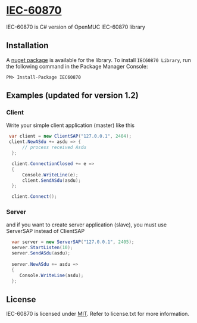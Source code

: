 # [IEC-60870](https://github.com/minhdtb/IEC-60870/)

IEC-60870 is C# version of OpenMUC IEC-60870 library

## Installation
A [nuget package](https://www.nuget.org/packages/IEC60870/) is available for the library. To install `IEC60870 Library`, run the following command in the Package Manager Console:

    PM> Install-Package IEC60870

## Examples (updated for version 1.2)

### Client
Write your simple client application (master) like this
```csharp
 var client = new ClientSAP("127.0.0.1", 2404);
 client.NewASdu += asdu => {
      // process received Asdu
  };

  client.ConnectionClosed += e =>
  {
      Console.WriteLine(e);
      client.SendASdu(asdu);
  };

  client.Connect();
```

### Server
and if you want to create server application (slave), you must use ServerSAP instead of ClientSAP
```csharp
  var server = new ServerSAP("127.0.0.1", 2405); 
  server.StartListen(10);
  server.SendASdu(asdu);  
  
  server.NewASdu += asdu =>
  {
     Console.WriteLine(asdu);      
  };   
```

## License

IEC-60870 is licensed under [MIT](http://www.opensource.org/licenses/mit-license.php "Read more about the MIT license form"). Refer to license.txt for more information.
